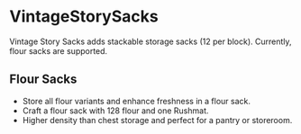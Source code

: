 # VintageStorySacks
Vintage Story Sacks adds stackable storage sacks (12 per block). Currently, flour sacks are supported.

## Flour Sacks
- Store all flour variants and enhance freshness in a flour sack.
- Craft a flour sack with 128 flour and one Rushmat.
- Higher density than chest storage and perfect for a pantry or storeroom.
